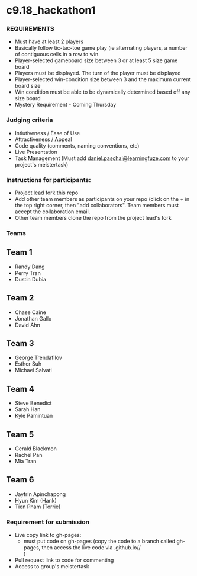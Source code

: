 # c9.18_hackathon1

### REQUIREMENTS
- Must have at least 2 players
- Basically follow tic-tac-toe game play (ie alternating players, a number of contiguous cells in a row to win.
- Player-selected gameboard size between 3 or at least 5 size game board
- Players must be displayed.  The turn of the player must be displayed
- Player-selected win-condition size between 3 and the maximum current board size
- Win condition must be able to be dynamically determined based off any size board
- Mystery Requirement - Coming Thursday


### Judging criteria
- Intiutiveness / Ease of Use
- Attractiveness / Appeal
- Code quality (comments, naming conventions, etc)
- Live Presentation
- Task Management  (Must add daniel.paschal@learningfuze.com to your project's meistertask)

### Instructions for participants:
- Project lead fork this repo
- Add other team members as participants on your repo (click on the + in the top right corner, then "add collaborators".  Team members must accept the collaboration email.
- Other team members clone the repo from the project lead's fork

### Teams
## Team 1
- Randy Dang
- Perry Tran
- Dustin Dubia

## Team 2
- Chase Caine
- Jonathan Gallo
- David Ahn

## Team 3
- George Trendafilov
- Esther Suh
- Michael Salvati

## Team 4
- Steve Benedict
- Sarah Han
- Kyle Pamintuan

## Team 5
- Gerald Blackmon
- Rachel Pan
- Mia Tran

## Team 6
- Jaytrin Apinchapong
- Hyun Kim (Hank)
- Tien Pham (Torrie)



### Requirement for submission
- Live copy link to gh-pages: 
	- must put code on gh-pages (copy the code to a branch called gh-pages, then access the live code via <your user name>.github.io/<repo name>/<main file name>)
- Pull request link to code for commenting
- Access to group's meistertask
